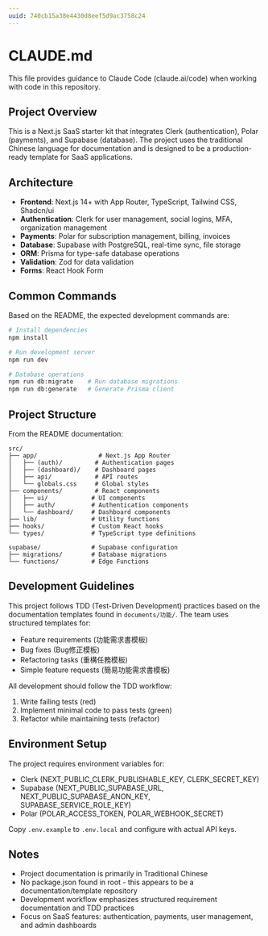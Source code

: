 ```yaml
---
uuid: 740cb15a38e4430d8eef5d9ac3758c24
---
```

# CLAUDE.md

This file provides guidance to Claude Code (claude.ai/code) when working with code in this repository.

## Project Overview

This is a Next.js SaaS starter kit that integrates Clerk (authentication), Polar (payments), and Supabase (database). The project uses the traditional Chinese language for documentation and is designed to be a production-ready template for SaaS applications.

## Architecture

- **Frontend**: Next.js 14+ with App Router, TypeScript, Tailwind CSS, Shadcn/ui
- **Authentication**: Clerk for user management, social logins, MFA, organization management
- **Payments**: Polar for subscription management, billing, invoices
- **Database**: Supabase with PostgreSQL, real-time sync, file storage
- **ORM**: Prisma for type-safe database operations
- **Validation**: Zod for data validation
- **Forms**: React Hook Form

## Common Commands

Based on the README, the expected development commands are:

```bash
# Install dependencies
npm install

# Run development server
npm run dev

# Database operations
npm run db:migrate    # Run database migrations
npm run db:generate   # Generate Prisma client
```

## Project Structure

From the README documentation:
```
src/
├── app/                 # Next.js App Router
│   ├── (auth)/         # Authentication pages
│   ├── (dashboard)/    # Dashboard pages
│   ├── api/            # API routes
│   └── globals.css     # Global styles
├── components/         # React components
│   ├── ui/            # UI components
│   ├── auth/          # Authentication components
│   └── dashboard/     # Dashboard components
├── lib/               # Utility functions
├── hooks/             # Custom React hooks
└── types/             # TypeScript type definitions

supabase/              # Supabase configuration
├── migrations/        # Database migrations
└── functions/         # Edge Functions
```

## Development Guidelines

This project follows TDD (Test-Driven Development) practices based on the documentation templates found in `documents/功能/`. The team uses structured templates for:

- Feature requirements (功能需求書模板)
- Bug fixes (Bug修正模板)
- Refactoring tasks (重構任務模板)
- Simple feature requests (簡易功能需求書模板)

All development should follow the TDD workflow:
1. Write failing tests (red)
2. Implement minimal code to pass tests (green)
3. Refactor while maintaining tests (refactor)

## Environment Setup

The project requires environment variables for:
- Clerk (NEXT_PUBLIC_CLERK_PUBLISHABLE_KEY, CLERK_SECRET_KEY)
- Supabase (NEXT_PUBLIC_SUPABASE_URL, NEXT_PUBLIC_SUPABASE_ANON_KEY, SUPABASE_SERVICE_ROLE_KEY)
- Polar (POLAR_ACCESS_TOKEN, POLAR_WEBHOOK_SECRET)

Copy `.env.example` to `.env.local` and configure with actual API keys.

## Notes

- Project documentation is primarily in Traditional Chinese
- No package.json found in root - this appears to be a documentation/template repository
- Development workflow emphasizes structured requirement documentation and TDD practices
- Focus on SaaS features: authentication, payments, user management, and admin dashboards